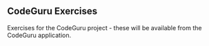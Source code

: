 CodeGuru Exercises
------------------

Exercises for the CodeGuru project - these will be available from the CodeGuru application. 